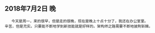 ## 2018年7月2日 晚
       今天是周一，来的很早，但是走的很晚，现在是晚上十点十分了，我还在办公室里。
    辛苦，但是充实。只要能不断地学到新技能就是好样的。架构师之路需要不断地披荆斩棘。